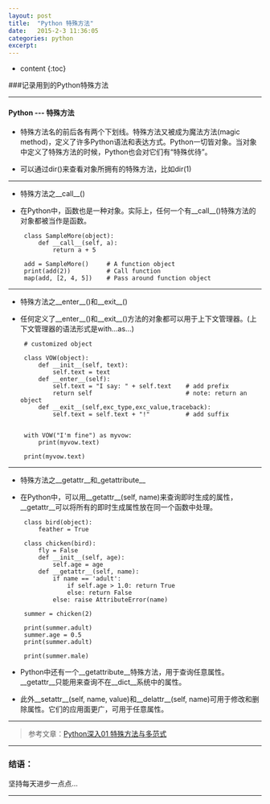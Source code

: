 ```yaml
---
layout: post
title:  "Python 特殊方法"
date:   2015-2-3 11:36:05
categories: python
excerpt: 
---
```


* content
{:toc}

###记录用到的Python特殊方法

---

#### Python --- 特殊方法

* 特殊方法名的前后各有两个下划线。特殊方法又被成为魔法方法(magic method)，定义了许多Python语法和表达方式。Python一切皆对象。当对象中定义了特殊方法的时候，Python也会对它们有“特殊优待”。

* 可以通过dir()来查看对象所拥有的特殊方法，比如dir(1)

---

*  特殊方法之__call__()
       
*  在Python中，函数也是一种对象。实际上，任何一个有__call__()特殊方法的对象都被当作是函数。
 
        class SampleMore(object):
            def __call__(self, a):
                return a + 5

        add = SampleMore()     # A function object
        print(add(2))          # Call function    
        map(add, [2, 4, 5])    # Pass around function object   
            
---

*  特殊方法之__enter__()和__exit__()

*  任何定义了__enter__()和__exit__()方法的对象都可以用于上下文管理器。(上下文管理器的语法形式是with...as...)
 
        # customized object

        class VOW(object):
            def __init__(self, text):
                self.text = text
            def __enter__(self):
                self.text = "I say: " + self.text    # add prefix
                return self                          # note: return an object
            def __exit__(self,exc_type,exc_value,traceback):
                self.text = self.text + "!"          # add suffix


        with VOW("I'm fine") as myvow:
            print(myvow.text)

        print(myvow.text)
            
---

*  特殊方法之__getattr__和_getattribute__

*  在Python中，可以用__getattr__(self, name)来查询即时生成的属性，__getattr__可以将所有的即时生成属性放在同一个函数中处理。

        class bird(object):
            feather = True

        class chicken(bird):
            fly = False
            def __init__(self, age):
                self.age = age
            def __getattr__(self, name):
                if name == 'adult':
                    if self.age > 1.0: return True
                    else: return False
                else: raise AttributeError(name)

        summer = chicken(2)

        print(summer.adult)
        summer.age = 0.5
        print(summer.adult)

        print(summer.male)

* Python中还有一个__getattribute__特殊方法，用于查询任意属性。__getattr__只能用来查询不在__dict__系统中的属性。
         
* 此外__setattr__(self, name, value)和__delattr__(self, name)可用于修改和删除属性。它们的应用面更广，可用于任意属性。  
          
---

> 参考文章：[Python深入01 特殊方法与多范式](http://www.cnblogs.com/vamei/archive/2012/11/19/2772441.html)

---

### 结语：

坚持每天进步一点点...

---